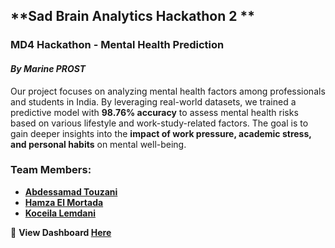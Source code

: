 ## **Sad Brain Analytics Hackathon 2 **  
### **MD4 Hackathon - Mental Health Prediction** 
#### *By Marine PROST*

Our project focuses on analyzing mental health factors among professionals and students in India. By leveraging real-world datasets, we trained a predictive model with **98.76% accuracy** to assess mental health risks based on various lifestyle and work-study-related factors. The goal is to gain deeper insights into the **impact of work pressure, academic stress, and personal habits** on mental well-being.  

### **Team Members:**  
- **[Abdessamad Touzani](https://github.com/AbdessamadTzn)** 
- **[Hamza El Mortada](https://github.com/weldhammadi)** 
- **[Koceila Lemdani](https://github.com/dondeestakoko)** 

🔗 **View Dashboard [Here](https://sad-brain-analytics.onrender.com/professional-workers)** 
